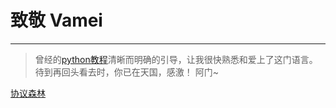 # 致敬 Vamei
---
>曾经的[python教程](https://www.cnblogs.com/vamei/archive/2012/09/13/2682778.html)清晰而明确的引导，让我很快熟悉和爱上了这门语言。待到再回头看去时，你已在天国，感激！ 阿门~  
  
[协议森林](https://www.cnblogs.com/vamei/archive/2012/12/05/2802811.html)
